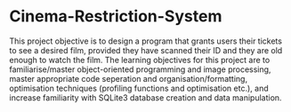 # Cinema-Restriction-System
This project objective is to design a program that grants users their tickets to see a desired film, provided they have scanned their ID and they are old enough to watch the film. The learning objectives for this project are to familiarise/master object-oriented programming and image processing, master appropriate code seperation and organisation/formatting, optimisation techniques (profiling functions and optimisation etc.), and increase familiarity with SQLite3 database creation and data manipulation. 
